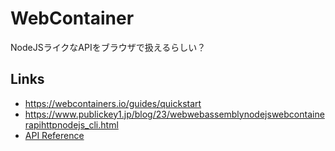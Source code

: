 # WebContainer
NodeJSライクなAPIをブラウザで扱えるらしい？

## Links
- https://webcontainers.io/guides/quickstart
- https://www.publickey1.jp/blog/23/webwebassemblynodejswebcontainerapihttpnodejs_cli.html
- [API Reference](https://webcontainers.io/api#webcontainerprocess)